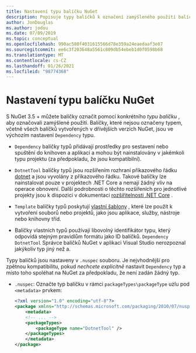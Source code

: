 ```yaml
---
title: Nastavení typu balíčku NuGet
description: Popisuje typy balíčků k označení zamýšleného použití balíčku.
author: JonDouglas
ms.author: jodou
ms.date: 07/09/2019
ms.topic: conceptual
ms.openlocfilehash: 990ac580f4031615566d78e359a24eaedaaf3e07
ms.sourcegitcommit: ee6c3f203648a5561c809db54ebeb1d0f0598b68
ms.translationtype: MT
ms.contentlocale: cs-CZ
ms.lasthandoff: 01/26/2021
ms.locfileid: "98774368"
---
```

# <a name="set-a-nuget-package-type"></a>Nastavení typu balíčku NuGet

S NuGet 3.5 + můžete balíčky označit pomocí konkrétního *typu balíčku* , aby označovali zamýšlené použití. Balíčky, které nejsou označeny typem, včetně všech balíčků vytvořených v dřívějších verzích NuGet, jsou ve výchozím nastavení `Dependency` typu.

- `Dependency` balíčky typů přidávají prostředky pro sestavení nebo spuštění do knihoven a aplikací a mohou být nainstalovány v jakémkoli typu projektu (za předpokladu, že jsou kompatibilní).

- `DotnetTool` balíčky typů jsou rozšířením rozhraní příkazového řádku [dotnet](/dotnet/articles/core/tools/index) a jsou vyvolány z příkazového řádku. Takové balíčky lze nainstalovat pouze v projektech .NET Core a nemají žádný vliv na operace obnovení. Další podrobnosti o těchto rozšířeních pro jednotlivé projekty jsou k dispozici v dokumentaci  [rozšiřitelnosti .NET Core](/dotnet/articles/core/tools/extensibility#per-project-based-extensibility) .

- `Template` balíčky typů poskytují [vlastní šablony](/dotnet/core/tools/custom-templates) , které lze použít k vytvoření souborů nebo projektů, jako jsou aplikace, služby, nástroje nebo knihovny tříd.

- Balíčky vlastních typů používají libovolný identifikátor typu, který odpovídá stejným pravidlům formátu jako ID balíčků. `Dependency` `DotnetTool` Správce balíčků NuGet v aplikaci Visual Studio nerozpoznal jakýkoliv typ jiný než a.

Typy balíčků jsou nastaveny v `.nuspec` souboru. Je nejvhodnější pro zpětnou kompatibilitu, pokud *nechcete explicitně* nastavit `Dependency` typ a místo toho spoléhat na NuGet za předpokladu, že není zadán žádný typ.

- `.nuspec`: Označte typ balíčku v rámci `packageTypes\packageType` uzlu pod `<metadata>` prvkem:

    ```xml
    <?xml version="1.0" encoding="utf-8"?>
    <package xmlns="http://schemas.microsoft.com/packaging/2010/07/nuspec.xsd">
        <metadata>
        <!-- ... -->
        <packageTypes>
            <packageType name="DotnetTool" />
        </packageTypes>
        </metadata>
    </package>
    ```
